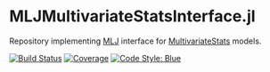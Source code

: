# MLJMultivariateStatsInterface.jl
Repository implementing [MLJ](https://alan-turing-institute.github.io/MLJ.jl/dev/) interface for 
[MultivariateStats](https://github.com/JuliaStats/MultivariateStats.jl) models.


[![Build Status](https://github.com/JuliaAI/MLJMultivariateStatsInterface.jl/workflows/CI/badge.svg)](https://github.com/JuliaAI/MLJMultivariateStatsInterface.jl/actions)
[![Coverage](http://codecov.io/github/JuliaAI/MLJMultivariateStatsInterface.jl/coverage.svg?branch=master)](https://codecov.io/gh/JuliaAI/MLJMultivariateStatsInterface.jl)
[![Code Style: Blue](https://img.shields.io/badge/code%20style-blue-4495d1.svg)](https://github.com/invenia/BlueStyle)
